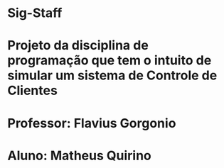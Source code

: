 # Sig-Staff
# Projeto da disciplina de programação que tem o intuito de simular um sistema de Controle de Clientes

# Professor: Flavius Gorgonio
# Aluno: Matheus Quirino
